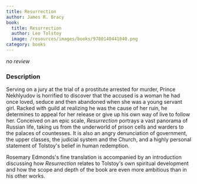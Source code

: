 ```yaml
---
title: Resurrection
author: James R. Bracy
book:
  title: Resurrection
  author: Leo Tolstoy
  image: /resources/images/books/9780140441840.png
category: books
---
```


*no review*

### Description

Serving on a jury at the trial of a prostitute arrested for murder,
Prince Nekhlyudov is horrified to discover that the accused is a woman
he had once loved, seduce and then abandoned when she was a young
servant girl. Racked with guild at realizing he was the cause of her
ruin, he determines to appeal for her release or give up his own way
of live to follow her. Conceived on an epic scale, *Resurrection*
portrays a vast panorama of Russian life, taking us from the
underworld of prison cells and warders to the palaces of
countesses. It is also an angry denunciation of government, the upper
classes, the judicial system and the Church, and a highly personal
statement of Tolstoy's belief in human redemption.

Rosemary Edmonds's fine translation is accompanied by an introduction
discussing how *Resurrection* relates to Tolstoy's own spiritual
development and how the scope and depth of the book are even more
ambitious than in his other works.
